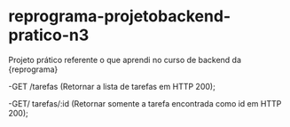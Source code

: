 # reprograma-projetobackend-pratico-n3
Projeto prático referente o que aprendi no curso de backend da {reprograma}

-GET /tarefas (Retornar a lista de tarefas em HTTP 200);

-GET/ tarefas/:id (Retornar somente a tarefa encontrada como id em HTTP 200);

